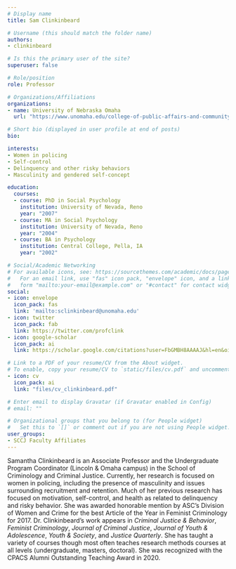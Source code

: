 ```yaml
---
# Display name
title: Sam Clinkinbeard

# Username (this should match the folder name)
authors:
- clinkinbeard

# Is this the primary user of the site?
superuser: false

# Role/position
role: Professor

# Organizations/Affiliations
organizations:
- name: University of Nebraska Omaha
  url: "https://www.unomaha.edu/college-of-public-affairs-and-community-service/criminology-and-criminal-justice/about-us/samantha-clinkinbeard.php"

# Short bio (displayed in user profile at end of posts)
bio: 

interests:
- Women in policing
- Self-control
- Delinquency and other risky behaviors
- Masculinity and gendered self-concept

education:
  courses:
  - course: PhD in Social Psychology
    institution: University of Nevada, Reno
    year: "2007"
  - course: MA in Social Psychology
    institution: University of Nevada, Reno
    year: "2004"
  - course: BA in Psychology
    institution: Central College, Pella, IA
    year: "2002"

# Social/Academic Networking
# For available icons, see: https://sourcethemes.com/academic/docs/page-builder/#icons
#   For an email link, use "fas" icon pack, "envelope" icon, and a link in the
#   form "mailto:your-email@example.com" or "#contact" for contact widget.
social:
- icon: envelope
  icon_pack: fas
  link: 'mailto:sclinkinbeard@unomaha.edu'
- icon: twitter
  icon_pack: fab
  link: https://twitter.com/profclink
- icon: google-scholar
  icon_pack: ai
  link: https://scholar.google.com/citations?user=FbGMBH8AAAAJ&hl=en&oi=sra

# Link to a PDF of your resume/CV from the About widget.
# To enable, copy your resume/CV to `static/files/cv.pdf` and uncomment the lines below.
- icon: cv
  icon_pack: ai
  link: "files/cv_clinkinbeard.pdf"

# Enter email to display Gravatar (if Gravatar enabled in Config)
# email: ""

# Organizational groups that you belong to (for People widget)
#   Set this to `[]` or comment out if you are not using People widget.
user_groups:
- SCCJ Faculty Affiliates
---
```


Samantha Clinkinbeard  is an Associate Professor and the Undergraduate Program Coordinator (Lincoln & Omaha campus) in the School of Criminology and Criminal Justice. Currently, her research is focused on women in policing, including the presence of masculinity and issues surrounding recruitment and retention. Much of her previous research has focused on motivation, self-control, and health as related to delinquency and risky behavior. She was awarded honorable mention by ASC’s Division of Women and Crime for the best Article of the Year in Feminist Criminology for 2017. Dr. Clinkinbeard’s work appears in *Criminal Justice & Behavior*, *Feminist Criminology*, *Journal of Criminal Justice*, *Journal of Youth & Adolescence*, *Youth & Society*, and *Justice Quarterly*. She has taught a variety of courses though most often teaches research methods courses at all levels (undergraduate, masters, doctoral). She was recognized with the CPACS Alumni Outstanding Teaching Award in 2020.
